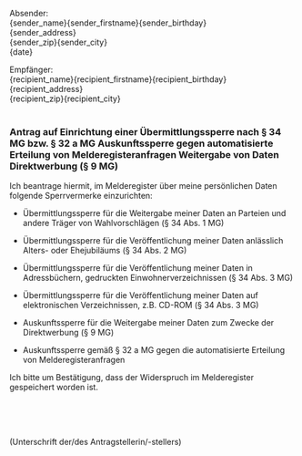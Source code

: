 Absender:<br />
{sender_name}{sender_firstname}{sender_birthday}<br />
{sender_address}<br />
{sender_zip}{sender_city}<br />
{date}

Empfänger:<br />
{recipient_name}{recipient_firstname}{recipient_birthday}<br />
{recipient_address}<br />
{recipient_zip}{recipient_city}
<br />
<br />

### Antrag auf Einrichtung einer Übermittlungssperre nach § 34 MG bzw. § 32 a MG Auskunftssperre gegen automatisierte Erteilung von Melderegisteranfragen Weitergabe von Daten Direktwerbung (§ 9 MG)

Ich beantrage hiermit, im Melderegister über meine persönlichen Daten folgende Sperrvermerke einzurichten:

+ Übermittlungssperre für die Weitergabe meiner Daten an Parteien und andere Träger von Wahlvorschlägen (§ 34 Abs. 1 MG)

+ Übermittlungssperre für die Veröffentlichung meiner Daten anlässlich Alters- oder Ehejubiläums (§ 34 Abs. 2 MG)

+ Übermittlungssperre für die Veröffentlichung meiner Daten in Adressbüchern, gedruckten Einwohnerverzeichnissen (§ 34 Abs. 3 MG)

+ Übermittlungssperre für die Veröffentlichung meiner Daten auf elektronischen Verzeichnissen, z.B. CD-ROM (§ 34 Abs. 3 MG)

+ Auskunftssperre für die Weitergabe meiner Daten zum Zwecke der Direktwerbung (§ 9 MG)

+ Auskunftssperre gemäß § 32 a MG gegen die automatisierte Erteilung von Melderegisteranfragen

Ich bitte um Bestätigung, dass der Widerspruch im Melderegister gespeichert worden ist.

<br />
<br />
<br />

(Unterschrift der/des Antragstellerin/-stellers)
